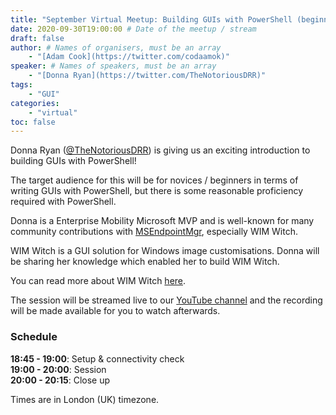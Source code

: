 ```yaml
---
title: "September Virtual Meetup: Building GUIs with PowerShell (beginner level)"
date: 2020-09-30T19:00:00 # Date of the meetup / stream
draft: false
author: # Names of organisers, must be an array
    - "[Adam Cook](https://twitter.com/codaamok)"
speaker: # Names of speakers, must be an array
    - "[Donna Ryan](https://twitter.com/TheNotoriousDRR)"
tags: 
    - "GUI"
categories: 
    - "virtual"
toc: false
---
```


Donna Ryan ([@TheNotoriousDRR](https://twitter.com/TheNotoriousDRR)) is giving us an exciting introduction to building GUIs with PowerShell!

The target audience for this will be for novices / beginners in terms of writing GUIs with PowerShell, but there is some reasonable proficiency required with PowerShell.

Donna is a Enterprise Mobility Microsoft MVP and is well-known for many community contributions with [MSEndpointMgr](https://msendpointmgr.com), especially WIM Witch.

WIM Witch is a GUI solution for Windows image customisations. Donna will be sharing her knowledge which enabled her to build WIM Witch.

You can read more about WIM Witch [here](https://msendpointmgr.com/2019/10/04/wim-witch-a-gui-driven-solution-for-image-customization).

The session will be streamed live to our [YouTube channel](https://youtube.com/c/PowerShellSouthampton) and the recording will be made available for you to watch afterwards.

### Schedule

**18:45 - 19:00**: Setup & connectivity check  
**19:00 - 20:00**: Session  
**20:00 - 20:15**: Close up

Times are in London (UK) timezone.

